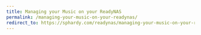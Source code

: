 ```yaml
---
title: Managing your Music on your ReadyNAS
permalink: /managing-your-music-on-your-readynas/
redirect_to: https://sphardy.com/readynas/managing-your-music-on-your-readynas/
---
```

